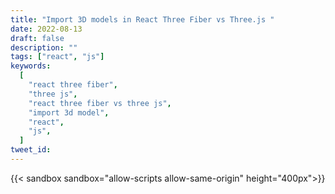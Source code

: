 ```yaml
---
title: "Import 3D models in React Three Fiber vs Three.js "
date: 2022-08-13
draft: false
description: ""
tags: ["react", "js"]
keywords:
  [
    "react three fiber",
    "three js",
    "react three fiber vs three js",
    "import 3d model",
    "react",
    "js",
  ]
tweet_id:
---
```


{{< sandbox sandbox="allow-scripts allow-same-origin" height="400px">}}

<html>
  <head>
    <style>
      * {
          margin: 0;
          padding: 0;
      }

      html,
      body {
          overflow: hidden;
      }

      .webgl {
          position: fixed;
          top: 0;
          left: 0;
          outline: none;
      }
    </style>

  </head>
  <body>
    <canvas class="webgl"></canvas>
    <script async src="https://unpkg.com/es-module-shims@1.3.6/dist/es-module-shims.js"></script>
    <script type="importmap">
      {
        "imports": {
          "three": "https://unpkg.com/three/build/three.module.js"
        }
      }
    </script>
    <script type="module">
      import * as THREE from 'three';
      import { OrbitControls } from 'https://unpkg.com/three/examples/jsm/controls/OrbitControls.js';
      import { GLTFLoader } from 'https://unpkg.com/three/examples/jsm/loaders/GLTFLoader.js';
      const canvas = document.querySelector('canvas.webgl')
      const scene = new THREE.Scene();
      scene.background = new THREE.Color(0x121212);
      const sizes = {
          width: window.innerWidth,
          height: window.innerHeight
      }
      window.addEventListener('resize', () => {
          sizes.width = window.innerWidth
          sizes.height = window.innerHeight
          camera.aspect = sizes.width / sizes.height
          camera.updateProjectionMatrix()
          renderer.setSize(sizes.width, sizes.height)
          renderer.setPixelRatio(Math.min(window.devicePixelRatio, 2))
      })
      const light = new THREE.AmbientLight( 0x404040, 1 ); // soft white light
      scene.add( light );
      const directionalLight = new THREE.DirectionalLight( 0xffffff, 1 );
      scene.add( directionalLight );
      const camera = new THREE.PerspectiveCamera( 45, sizes.width / sizes.height, 1, 1000 );
      camera.position.x = 1
      camera.position.y = 1
      camera.position.z = 7
      scene.add(camera)
      const renderer = new THREE.WebGLRenderer({
          canvas: canvas,
          antialias: true,
      })
      renderer.setSize(sizes.width, sizes.height)
      renderer.setPixelRatio(Math.min(window.devicePixelRatio, 2))
      const controls = new OrbitControls( camera, renderer.domElement );
      controls.enableDamping = true
      const loader = new GLTFLoader();
      loader.load( '/models/capybara.glb', function ( gltf ) {
        const capy = gltf.scene;
        var newMaterial = new THREE.MeshPhysicalMaterial({color: 0xbf743d});
        capy.traverse((o) => {
          if (o.isMesh) {
            o.material = newMaterial
          }
        });
        scene.add( capy );
        capy.position.set(0, 0.35, 0);
      }, undefined, function ( error ) {
        console.error( error );
      } );
      const clock = new THREE.Clock()
      let lastElapsedTime = 0
      const tick = () => {
          const elapsedTime = clock.getElapsedTime()
          const deltaTime = elapsedTime - lastElapsedTime
          lastElapsedTime = elapsedTime
          controls.update()
          renderer.render(scene, camera)
          window.requestAnimationFrame(tick)
      }
      tick()
    </script>

  </body>
</html>

{{</ sandbox >}}

## What is React Three Fiber?

React Three Fiber is a new React renderer for [Three.js](https://threejs.org/), it's an **abstraction layer on top of Three.js**, so you can use Three.js without having to worry about the underlying implementation.

## Importing 3D models in React Three Fiber
